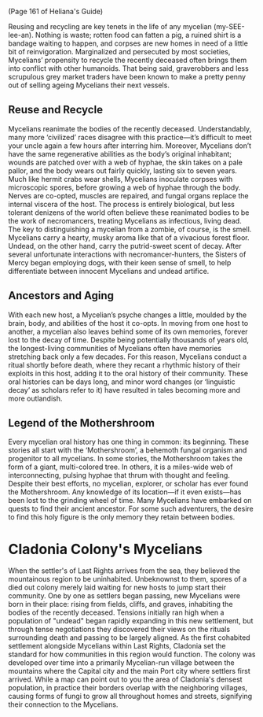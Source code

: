 (Page 161 of Heliana's Guide)

Reusing and recycling are key tenets in the life of any mycelian (my-SEE-lee-an). Nothing is waste; rotten food can fatten a pig, a ruined shirt is a bandage waiting to happen, and corpses are new homes in need of a little bit of reinvigoration. Marginalized and persecuted by most societies, Mycelians’ propensity to recycle the recently deceased  often brings them into conflict with other humanoids. That being said, graverobbers and less scrupulous grey market traders have been known to make a pretty penny out of selling ageing Mycelians their next vessels.
## Reuse and Recycle
Mycelians reanimate the bodies of the recently deceased. Understandably, many more ‘civilized’ races disagree with this practice—it’s difficult to meet your uncle again a few hours after interring him. Moreover, Mycelians don’t have the same regenerative abilities as the body’s original inhabitant; wounds are patched over with a web of hyphae, the skin takes on a pale pallor, and the body wears out fairly quickly, lasting six to seven years. Much like hermit crabs wear shells, Mycelians inoculate corpses with microscopic spores, before growing a web of hyphae through the body. Nerves are co-opted, muscles are repaired, and fungal organs replace the internal viscera of the host. The process is entirely biological, but less tolerant denizens of the world often believe these reanimated bodies to be the work of necromancers, treating Mycelians as infectious, living dead. The key to distinguishing a mycelian from a zombie, of course, is the smell. Mycelians carry a hearty, musky aroma like that of a vivacious forest floor. Undead, on the other hand, carry the putrid-sweet scent of decay. After several unfortunate interactions with necromancer-hunters, the Sisters of Mercy began employing dogs, with their keen sense of smell, to help differentiate between innocent Mycelians and undead artifice.
## Ancestors and Aging
With each new host, a Mycelian’s psyche changes a little, moulded by the brain, body, and abilities of the host it co-opts. In moving from one host to
another, a mycelian also leaves behind some of its own memories, forever lost to the decay of time. Despite being potentially thousands of years old, the longest-living communities of Mycelians often have memories stretching back only a few decades. For this reason, Mycelians conduct a ritual shortly before death, where they recant a rhythmic history of their exploits in this host, adding it to the oral history of their community. These oral histories can be days long, and minor word changes (or ‘linguistic decay’ as scholars refer to it) have resulted in tales becoming more and more outlandish. 
## Legend of the Mothershroom
Every mycelian oral history has one thing in common: its beginning. These stories all start with the ‘Mothershroom’, a behemoth fungal organism and progenitor to all mycelians. In some stories, the Mothershroom takes the form of a giant, multi-colored tree. In others, it is a miles-wide web of interconnecting, pulsing hyphae that thrum with thought and feeling. Despite their best efforts, no mycelian, explorer, or scholar has ever found the Mothershroom. Any knowledge of its location—if it even exists—has been lost to the grinding wheel of time. Many Mycelians have embarked on quests to find their ancient ancestor. For some such adventurers, the desire to find this holy figure is the only memory they retain between bodies.

# Cladonia Colony's Mycelians
When the settler's of Last Rights arrives from the sea, they believed the mountainous region to be uninhabited. Unbeknownst to them, spores of a died out colony merely laid waiting for new hosts to jump start their community. One by one as settlers began passing, new Mycelians were born in their place: rising from fields, cliffs, and graves, inhabiting the bodies of the recently deceased. Tensions initially ran high when a population of "undead" began rapidly expanding in this new settlement, but through tense negotiations they discovered their views on the rituals surrounding death and passing to be largely aligned. 
As the first cohabited settlement alongside Mycelians within Last Rights, Cladonia set the standard for how communities in this region would function. The colony was developed over time into a primarily Mycelian-run village between the mountains where the Capital city and the main Port city where settlers first arrived. While a map can point out to you the area of Cladonia's densest population, in practice their borders overlap with the neighboring villages, causing forms of fungi to grow all throughout homes and streets, signifying their connection to the Mycelians.